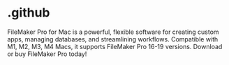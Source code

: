 # .github
FileMaker Pro for Mac is a powerful, flexible software for creating custom apps, managing databases, and streamlining workflows. Compatible with M1, M2, M3, M4 Macs, it supports FileMaker Pro 16-19 versions. Download or buy FileMaker Pro today!
